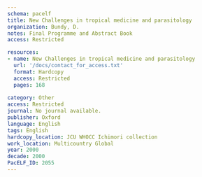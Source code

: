 ```yaml
---
schema: pacelf
title: New Challenges in tropical medicine and parasitology
organization: Bundy, D.
notes: Final Programme and Abstract Book
access: Restricted

resources:
- name: New Challenges in tropical medicine and parasitology
  url: '/docs/contact_for_access.txt'
  format: Hardcopy
  access: Restricted
  pages: 168
 
category: Other
access: Restricted
journal: No journal available.
publisher: Oxford
language: English 
tags: English 
hardcopy_location: JCU WHOCC Ichimori collection
work_location: Multicountry Global
year: 2000
decade: 2000
PacELF_ID: 2055
---
```

